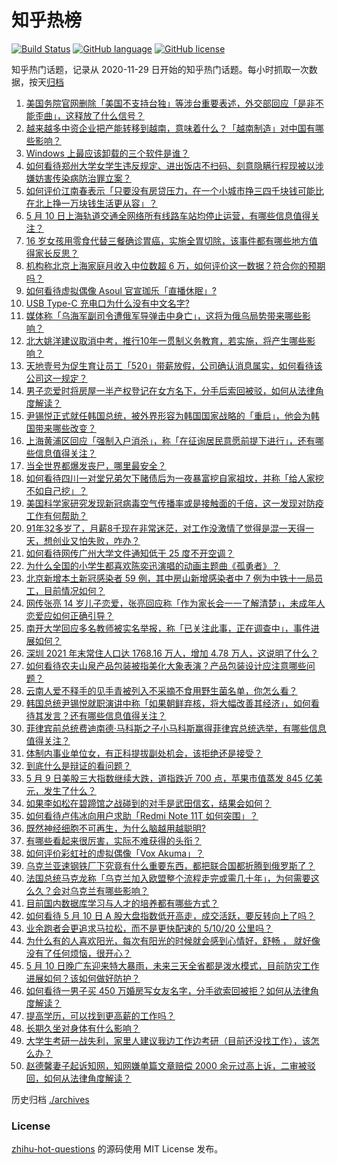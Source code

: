 # 知乎热榜
[![Build Status](https://github.com/ToWeLong/zhihu-hot-questions/workflows/CI/badge.svg)](https://github.com/ToWeLong/zhihu-hot-questions/actions)
[![GitHub language](https://img.shields.io/badge/language-golang-orange.svg)](https://golang.org/)
[![GitHub license](https://img.shields.io/github/license/ToWeLong/zhihu-hot-questions)](https://github.com/ToWeLong/zhihu-hot-questions/blob/main/LICENSE)

知乎热门话题，记录从 2020-11-29 日开始的知乎热门话题。每小时抓取一次数据，按天[归档](./archives)

<!-- BEGIN -->

1. [美国务院官网删除「美国不支持台独」等涉台重要表述，外交部回应「是非不能歪曲」，这释放了什么信号？](https://www.zhihu.com/question/532132763)
1. [越来越多中资企业把产能转移到越南，意味着什么？「越南制造」对中国有哪些影响？](https://www.zhihu.com/question/531975821)
1. [Windows 上最应该卸载的三个软件是谁？](https://www.zhihu.com/question/531532401)
1. [如何看待郑州大学女学生违反规定、进出饭店不扫码、刻意隐瞒行程现被以涉嫌妨害传染病防治罪立案？](https://www.zhihu.com/question/531659406)
1. [如何评价江南春表示「只要没有房贷压力，在一个小城市挣三四千块钱可能比在北上挣一万块钱生活更从容」？](https://www.zhihu.com/question/532091127)
1. [5 月 10 日上海轨道交通全网络所有线路车站均停止运营，有哪些信息值得关注？](https://www.zhihu.com/question/532118418)
1. [16 岁女孩用零食代替三餐确诊胃癌，实施全胃切除，该事件都有哪些地方值得家长反思？](https://www.zhihu.com/question/531772538)
1. [机构称北京上海家庭月收入中位数超 6 万，如何评价这一数据？符合你的预期吗？](https://www.zhihu.com/question/532086367)
1. [如何看待虚拟偶像 Asoul 官宣珈乐「直播休眠」?](https://www.zhihu.com/question/532153537)
1. [USB Type-C 充电口为什么没有中文名字?](https://www.zhihu.com/question/483019525)
1. [媒体称「乌海军副司令遭俄军导弹击中身亡」，这将为俄乌局势带来哪些影响？](https://www.zhihu.com/question/532158607)
1. [北大姚洋建议取消中考，推行10年一贯制义务教育，若实施，将产生哪些影响？](https://www.zhihu.com/question/532096146)
1. [天地壹号为促生育让员工「520」带薪放假，公司确认消息属实，如何看待该公司这一规定？](https://www.zhihu.com/question/532002711)
1. [男子恋爱时将房屋一半产权登记在女方名下，分手后索回被驳，如何从法律角度解读？](https://www.zhihu.com/question/531987022)
1. [尹锡悦正式就任韩国总统，被外界形容为韩国国家战略的「重启」，他会为韩国带来哪些改变？](https://www.zhihu.com/question/532110553)
1. [上海黄浦区回应「强制入户消杀」，称「在征询居民意愿前提下进行」，还有哪些信息值得关注？](https://www.zhihu.com/question/532139369)
1. [当全世界都爆发丧尸，哪里最安全？](https://www.zhihu.com/question/64232240)
1. [如何看待四川一对堂兄弟欠下赌债后为一夜暴富挖自家祖坟，并称「给人家挖不如自己挖」？](https://www.zhihu.com/question/532080196)
1. [美国科学家研究发现新冠病毒空气传播率或是接触面的千倍，这一发现对防疫工作有何帮助？](https://www.zhihu.com/question/532083514)
1. [91年32多岁了，月薪8千现在非常迷茫，对工作没激情了觉得是混一天得一天，想创业又怕失败，咋办？](https://www.zhihu.com/question/532075159)
1. [如何看待网传广州大学文件通知低于 25 度不开空调？](https://www.zhihu.com/question/531931426)
1. [为什么全国的小学生都喜欢陈奕迅演唱的动画主题曲《孤勇者》？](https://www.zhihu.com/question/524618865)
1. [北京新增本土新冠感染者 59 例，其中房山新增感染者中 7 例为中铁十一局员工，目前情况如何？](https://www.zhihu.com/question/532150709)
1. [网传张亮 14 岁儿子恋爱，张亮回应称「作为家长会一一了解清楚」，未成年人恋爱应如何正确引导？](https://www.zhihu.com/question/532030415)
1. [南开大学回应多名教师被实名举报，称「已关注此事，正在调查中」，事件进展如何？](https://www.zhihu.com/question/532128258)
1. [深圳 2021 年末常住人口达 1768.16 万人，增加 4.78 万人，这说明了什么？](https://www.zhihu.com/question/531812568)
1. [如何看待农夫山泉产品包装被指美化大象表演？产品包装设计应注意哪些问题？](https://www.zhihu.com/question/532084554)
1. [云南人爱不释手的见手青被列入不采摘不食用野生菌名单，你怎么看？](https://www.zhihu.com/question/531770045)
1. [韩国总统尹锡悦就职演讲中称「如果朝鲜弃核，将大幅改善其经济」，如何看待其发言？还有哪些信息值得关注？](https://www.zhihu.com/question/532122867)
1. [菲律宾前总统费迪南德·马科斯之子小马科斯赢得菲律宾总统选举，有哪些信息值得关注？](https://www.zhihu.com/question/532085058)
1. [体制内事业单位女，有正科提拔副处机会，该拒绝还是接受？](https://www.zhihu.com/question/523658476)
1. [到底什么是辩证的看问题？](https://www.zhihu.com/question/56713135)
1. [5 月 9 日美股三大指数继续大跌，道指跌近 700 点，苹果市值蒸发 845 亿美元，发生了什么？](https://www.zhihu.com/question/532079182)
1. [如果李如松在碧蹄馆之战碰到的对手是武田信玄，结果会如何？](https://www.zhihu.com/question/53387441)
1. [如何看待卢伟冰向用户求助「Redmi Note 11T 如何突围」？](https://www.zhihu.com/question/531877106)
1. [既然神经细胞不可再生，为什么脑越用越聪明?](https://www.zhihu.com/question/531806322)
1. [有哪些看起来很厉害，实际不难获得的头衔？](https://www.zhihu.com/question/28619328)
1. [如何评价彩虹社的虚拟偶像「Vox Akuma」？](https://www.zhihu.com/question/508424194)
1. [乌克兰亚速钢铁厂下究竟有什么重要东西，都把联合国都折腾到俄罗斯了？](https://www.zhihu.com/question/530142004)
1. [法国总统马克龙称「乌克兰加入欧盟整个流程走完或需几十年」，为何需要这么久？会对乌克兰有哪些影响？](https://www.zhihu.com/question/532094473)
1. [目前国内数据库学习与人才的培养都有哪些方式？](https://www.zhihu.com/question/532142039)
1. [如何看待 5 月 10 日 A 股大盘指数低开高走，成交活跃，要反转向上了吗？](https://www.zhihu.com/question/532134518)
1. [业余跑者会更追求马拉松，而不是更快配速的 5/10/20 公里吗？](https://www.zhihu.com/question/528240088)
1. [为什么有的人喜欢阳光，每次有阳光的时候就会感到心情好，舒畅 ， 就好像没有了任何烦恼，很开心？](https://www.zhihu.com/question/431730365)
1. [5 月 10 日晚广东迎来特大暴雨，未来三天全省都是泼水模式，目前防灾工作进展如何？该如何做好防护？](https://www.zhihu.com/question/531886319)
1. [如何看待一男子买 450 万婚房写女友名字，分手欲索回被拒？如何从法律角度解读？](https://www.zhihu.com/question/532082261)
1. [提高学历，可以找到更高薪的工作吗？](https://www.zhihu.com/question/531722994)
1. [长期久坐对身体有什么影响？](https://www.zhihu.com/question/509146277)
1. [大学生考研一战失利，家里人建议我边工作边考研（目前还没找工作），该怎么办？](https://www.zhihu.com/question/531680664)
1. [赵德馨妻子起诉知网，知网嫌单篇文章赔偿 2000 余元过高上诉，二审被驳回，如何从法律角度解读？](https://www.zhihu.com/question/531971052)

<!-- END -->

历史归档 [./archives](./archives)


### License
[zhihu-hot-questions](https://github.com/towelong/zhihu-hot-questions) 的源码使用 MIT License 发布。